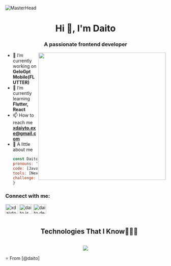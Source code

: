 ![MasterHead]([https://cdn.discordapp.com/attachments/1065143032510423140/1225528070937514135/wallpaperflare.com_wallpaper1.jpg?ex=662aaf75&is=66183a75&hm=b6062f94cb7b66f676f267484848f9f74d0eab3b74e9931e1f1740caa357121c&](https://media0.giphy.com/media/v1.Y2lkPTc5MGI3NjExYzdvcTIwa29lMGRzMGs2OGU3eWZ3MWtqY2lhcTJlNzFraHdlMDF4dyZlcD12MV9naWZzX3NlYXJjaCZjdD1n/ZVik7pBtu9dNS/200.webp))
<h1 align="center">Hi 👋, I'm Daito</h1>
<h3 align="center">A passionate frontend developer</h3>
<img align="right" alt="" width="400" src="">

- 🔭 I’m currently working on **GeloGpt Mobile(FLUTTER)**
- 🌱 I’m currently learning **Flutter, React**
- 📫 How to reach me **xdaiyto.exe@gmail.com**
- 💬 A little about me
  ```javascript
  const Daito = {
  pronouns: "he" | "him",
  code: [Javascript, C#, Python, Java],
  tools: [NextJs, Prisma, Firebase, Unity, Node, Jira],
  challenge: "I am learning flutter"
  }
<h3 align="left">Connect with me:</h3>
<p align="left">
<a href="https://twitter.com/xdaiyto" target="blank"><img align="center" src="https://raw.githubusercontent.com/rahuldkjain/github-profile-readme-generator/master/src/images/icons/Social/twitter.svg" alt="xdaiyto" height="30" width="40" /></a>
<a href="https://instagram.com/daito.js" target="blank"><img align="center" src="https://raw.githubusercontent.com/rahuldkjain/github-profile-readme-generator/master/src/images/icons/Social/instagram.svg" alt="daito.js" height="30" width="40" /></a>
<a href="https://discord.gg/daito.dev" target="blank"><img align="center" src="https://raw.githubusercontent.com/rahuldkjain/github-profile-readme-generator/master/src/images/icons/Social/discord.svg" alt="daito.dev" height="30" width="40" /></a>
</p>
<!--h1 without bottom border-->
<div id="user-content-toc">
  <ul align="center">
    <summary><h2 style="display: inline-block">Technologies That I Know👨🏻‍💻</h2></summary>
  </ul>
</div>
<!--tech stack icons-->
<p align="center">
  <a href="https://skillicons.dev">
    <img src="https://skillicons.dev/icons?i=androidstudio,bitbucket,cs,dart,discord,bots,discordjs,figma,firebase,flutter,git,github,java,js,mysql,nodejs,npm,postman,react,sublime,unity,unreal&perline=14" />
  </a>
</p>
⭐️ From [@daito]
